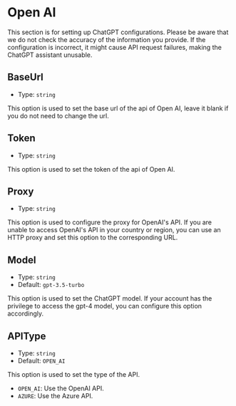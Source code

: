 # Open AI

This section is for setting up ChatGPT configurations. Please be aware that we do not check the accuracy of the
information you provide. If the configuration is incorrect, it might cause API request failures, making the ChatGPT
assistant unusable.

## BaseUrl

- Type: `string`

This option is used to set the base url of the api of Open AI, leave it blank if you do not need to change the url.

## Token

- Type: `string`

This option is used to set the token of the api of Open AI.

## Proxy

- Type: `string`

This option is used to configure the proxy for OpenAI's API. If you are unable to access OpenAI's API in your country or
region, you can use an HTTP proxy and set this option to the corresponding URL.

## Model

- Type: `string`
- Default: `gpt-3.5-turbo`

This option is used to set the ChatGPT model. If your account has the privilege to access the gpt-4 model, you can
configure this option accordingly.

## APIType

- Type: `string`
- Default: `OPEN_AI`

This option is used to set the type of the API.

- `OPEN_AI`: Use the OpenAI API.
- `AZURE`: Use the Azure API.
